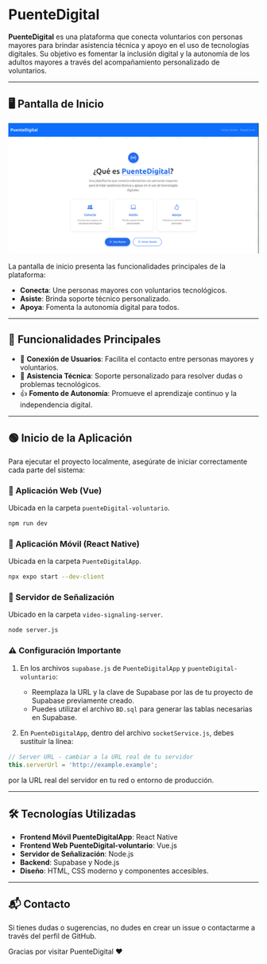 # PuenteDigital

**PuenteDigital** es una plataforma que conecta voluntarios con personas mayores para brindar asistencia técnica y apoyo en el uso de tecnologías digitales. Su objetivo es fomentar la inclusión digital y la autonomía de los adultos mayores a través del acompañamiento personalizado de voluntarios.

---

## 🖥️ Pantalla de Inicio

![Pantalla de Inicio](./Inicio.png)

La pantalla de inicio presenta las funcionalidades principales de la plataforma:

- **Conecta**: Une personas mayores con voluntarios tecnológicos.
- **Asiste**: Brinda soporte técnico personalizado.
- **Apoya**: Fomenta la autonomía digital para todos.

---

## 🚀 Funcionalidades Principales

- 👥 **Conexión de Usuarios**: Facilita el contacto entre personas mayores y voluntarios.
- 💬 **Asistencia Técnica**: Soporte personalizado para resolver dudas o problemas tecnológicos.
- 👍 **Fomento de Autonomía**: Promueve el aprendizaje continuo y la independencia digital.

---

## 🟢 Inicio de la Aplicación

Para ejecutar el proyecto localmente, asegúrate de iniciar correctamente cada parte del sistema:

### 🔹 Aplicación Web (Vue)

Ubicada en la carpeta `puenteDigital-voluntario`.

```bash
npm run dev
```

### 🔹 Aplicación Móvil (React Native)

Ubicada en la carpeta `PuenteDigitalApp`.

```bash
npx expo start --dev-client
```

### 🔹 Servidor de Señalización

Ubicado en la carpeta `video-signaling-server`.

```bash
node server.js
```

### ⚠️ Configuración Importante

1. En los archivos `supabase.js` de `PuenteDigitalApp` y `puenteDigital-voluntario`:
   - Reemplaza la URL y la clave de Supabase por las de tu proyecto de Supabase previamente creado.
   - Puedes utilizar el archivo `BD.sql` para generar las tablas necesarias en Supabase.

2. En `PuenteDigitalApp`, dentro del archivo `socketService.js`, debes sustituir la línea:

```js
// Server URL - cambiar a la URL real de tu servidor
this.serverUrl = 'http://example.example';
```

   por la URL real del servidor en tu red o entorno de producción.

---

## 🛠️ Tecnologías Utilizadas

- **Frontend Móvil PuenteDigitalApp**: React Native
- **Frontend Web PuenteDigital-voluntario**: Vue.js
- **Servidor de Señalización**: Node.js
- **Backend**: Supabase y Node.js
- **Diseño**: HTML, CSS moderno y componentes accesibles.

---

## 📬 Contacto

Si tienes dudas o sugerencias, no dudes en crear un issue o contactarme a través del perfil de GitHub.

Gracias por visitar PuenteDigital ❤️